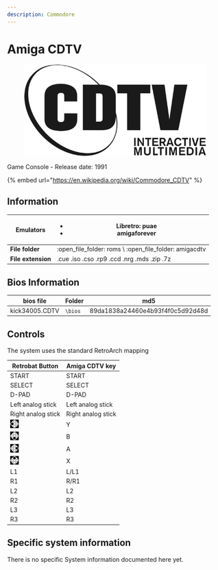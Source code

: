 ```yaml
---
description: Commodore
---
```


# Amiga CDTV

<figure><img src="https://raw.githubusercontent.com/fabricecaruso/es-theme-carbon/52ff37c9e265587d006945a2ba695b5a962b3a3d/art/logos/amigacdtv.svg" alt=""><figcaption></figcaption></figure>

Game Console - Release date: 1991

{% embed url="https://en.wikipedia.org/wiki/Commodore_CDTV" %}

## Information

| **Emulators**      | <ul><li>Libretro: puae</li><li>amigaforever</li></ul>      |
| ------------------ | ---------------------------------------------------------- |
| **File folder**    | :open\_file\_folder: roms \ :open\_file\_folder: amigacdtv |
| **File extension** | .cue .iso .cso .rp9 .ccd .nrg .mds .zip .7z                |

## Bios Information

| bios file      | Folder  | md5                              |
| -------------- | ------- | -------------------------------- |
| kick34005.CDTV | `\bios` | 89da1838a24460e4b93f4f0c5d92d48d |

## Controls

The system uses the standard RetroArch mapping

| Retrobat Button                                    | Amiga CDTV key     |
| -------------------------------------------------- | ------------------ |
| START                                              | START              |
| SELECT                                             | SELECT             |
| D-PAD                                              | D-PAD              |
| Left analog stick                                  | Left analog stick  |
| Right analog stick                                 | Right analog stick |
| ![](<../../.gitbook/assets/image (2) (1) (1).png>) | Y                  |
| ![](<../../.gitbook/assets/image (1) (2) (1).png>) | B                  |
| ![](<../../.gitbook/assets/image (4) (1).png>)     | A                  |
| ![](<../../.gitbook/assets/image (3) (1) (2).png>) | X                  |
| L1                                                 | L/L1               |
| R1                                                 | R/R1               |
| L2                                                 | L2                 |
| R2                                                 | R2                 |
| L3                                                 | L3                 |
| R3                                                 | R3                 |

## Specific system information

There is no specific System information documented here yet.

